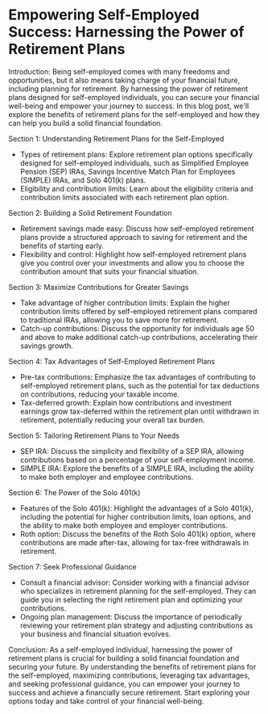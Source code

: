 # Empowering Self-Employed Success: Harnessing the Power of Retirement Plans

Introduction:
Being self-employed comes with many freedoms and opportunities, but it also means taking charge of your financial future, including planning for retirement. By harnessing the power of retirement plans designed for self-employed individuals, you can secure your financial well-being and empower your journey to success. In this blog post, we'll explore the benefits of retirement plans for the self-employed and how they can help you build a solid financial foundation.

Section 1: Understanding Retirement Plans for the Self-Employed

- Types of retirement plans: Explore retirement plan options specifically designed for self-employed individuals, such as Simplified Employee Pension (SEP) IRAs, Savings Incentive Match Plan for Employees (SIMPLE) IRAs, and Solo 401(k) plans.
- Eligibility and contribution limits: Learn about the eligibility criteria and contribution limits associated with each retirement plan option.

Section 2: Building a Solid Retirement Foundation

- Retirement savings made easy: Discuss how self-employed retirement plans provide a structured approach to saving for retirement and the benefits of starting early.
- Flexibility and control: Highlight how self-employed retirement plans give you control over your investments and allow you to choose the contribution amount that suits your financial situation.

Section 3: Maximize Contributions for Greater Savings

- Take advantage of higher contribution limits: Explain the higher contribution limits offered by self-employed retirement plans compared to traditional IRAs, allowing you to save more for retirement.
- Catch-up contributions: Discuss the opportunity for individuals age 50 and above to make additional catch-up contributions, accelerating their savings growth.

Section 4: Tax Advantages of Self-Employed Retirement Plans

- Pre-tax contributions: Emphasize the tax advantages of contributing to self-employed retirement plans, such as the potential for tax deductions on contributions, reducing your taxable income.
- Tax-deferred growth: Explain how contributions and investment earnings grow tax-deferred within the retirement plan until withdrawn in retirement, potentially reducing your overall tax burden.

Section 5: Tailoring Retirement Plans to Your Needs

- SEP IRA: Discuss the simplicity and flexibility of a SEP IRA, allowing contributions based on a percentage of your self-employment income.
- SIMPLE IRA: Explore the benefits of a SIMPLE IRA, including the ability to make both employer and employee contributions.

Section 6: The Power of the Solo 401(k)

- Features of the Solo 401(k): Highlight the advantages of a Solo 401(k), including the potential for higher contribution limits, loan options, and the ability to make both employee and employer contributions.
- Roth option: Discuss the benefits of the Roth Solo 401(k) option, where contributions are made after-tax, allowing for tax-free withdrawals in retirement.

Section 7: Seek Professional Guidance

- Consult a financial advisor: Consider working with a financial advisor who specializes in retirement planning for the self-employed. They can guide you in selecting the right retirement plan and optimizing your contributions.
- Ongoing plan management: Discuss the importance of periodically reviewing your retirement plan strategy and adjusting contributions as your business and financial situation evolves.

Conclusion:
As a self-employed individual, harnessing the power of retirement plans is crucial for building a solid financial foundation and securing your future. By understanding the benefits of retirement plans for the self-employed, maximizing contributions, leveraging tax advantages, and seeking professional guidance, you can empower your journey to success and achieve a financially secure retirement. Start exploring your options today and take control of your financial well-being.